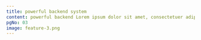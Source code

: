 ```yaml
---
title: powerful backend system
content: powerful backend Lorem ipsum dolor sit amet, consectetuer adipiscing sed diam nonummy nibh euismod.
pgNo: 03
image: feature-3.png
---
```

